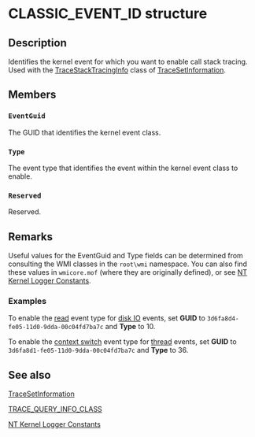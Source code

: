 # CLASSIC_EVENT_ID structure

## Description

Identifies the kernel event for which you want to enable call stack tracing. Used with the [TraceStackTracingInfo](https://learn.microsoft.com/windows/win32/api/evntrace/ne-evntrace-trace_query_info_class) class of
[TraceSetInformation](https://learn.microsoft.com/windows/win32/api/evntrace/nf-evntrace-tracesetinformation).

## Members

### `EventGuid`

The GUID that identifies the kernel event class.

### `Type`

The event type that identifies the event within the kernel event class to enable.

### `Reserved`

Reserved.

## Remarks

Useful values for the EventGuid and Type fields can be determined from consulting the WMI classes in the `root\wmi` namespace. You can also find these values in `wmicore.mof` (where they are originally defined), or see [NT Kernel Logger Constants](https://learn.microsoft.com/windows/win32/etw/nt-kernel-logger-constants).

### Examples

To enable the [read](https://learn.microsoft.com/windows/desktop/ETW/diskio-typegroup1) event type for [disk IO](https://learn.microsoft.com/windows/desktop/ETW/diskio) events, set **GUID** to `3d6fa8d4-fe05-11d0-9dda-00c04fd7ba7c` and **Type** to 10.

To enable the [context switch](https://learn.microsoft.com/windows/win32/etw/cswitch) event type for [thread](https://learn.microsoft.com/windows/win32/etw/thread-v2) events, set **GUID** to `3d6fa8d1-fe05-11d0-9dda-00c04fd7ba7c` and **Type** to 36.

## See also

[TraceSetInformation](https://learn.microsoft.com/windows/desktop/ETW/tracesetinformation)

[TRACE_QUERY_INFO_CLASS](https://learn.microsoft.com/windows/win32/api/evntrace/ne-evntrace-trace_query_info_class)

[NT Kernel Logger Constants](https://learn.microsoft.com/windows/win32/etw/nt-kernel-logger-constants)